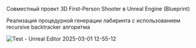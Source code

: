 Совместный проект 3D First-Person Shooter в Unreal Engine (Blueprint)

Реализация процедурной генерации лабиринта с использованием recursive backtracker алгоритма

![Test - Unreal Editor 2025-03-01 12-55-12](https://github.com/user-attachments/assets/e8f29d88-5d61-429e-8a33-8c35ff7a9727)
